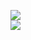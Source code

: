 [![](https://img.shields.io/badge/Made%20With-Github%20Spray-lightgrey.svg?style=for-the-badge&logo=github)](https://github.com/Annihil/github-spray#29524)  
[![](https://i.imgur.com/2DrTn0Z.gif)](https://github.com/Annihil/github-spray)